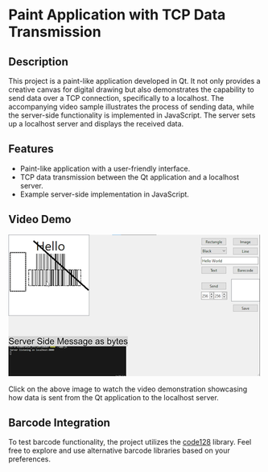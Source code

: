 # Paint Application with TCP Data Transmission

## Description

This project is a paint-like application developed in Qt. It not only provides a creative canvas for digital drawing but also demonstrates the capability to send data over a TCP connection, specifically to a localhost. The accompanying video sample illustrates the process of sending data, while the server-side functionality is implemented in JavaScript. The server sets up a localhost server and displays the received data.

## Features

- Paint-like application with a user-friendly interface.
- TCP data transmission between the Qt application and a localhost server.
- Example server-side implementation in JavaScript.

## Video Demo

[![Project Demo](Demo/Thumb.png)](Demo/Vid.mkv)

Click on the above image to watch the video demonstration showcasing how data is sent from the Qt application to the localhost server.

## Barcode Integration

To test barcode functionality, the project utilizes the [code128](https://github.com/fhunleth/code128/tree/main) library. Feel free to explore and use alternative barcode libraries based on your preferences.
